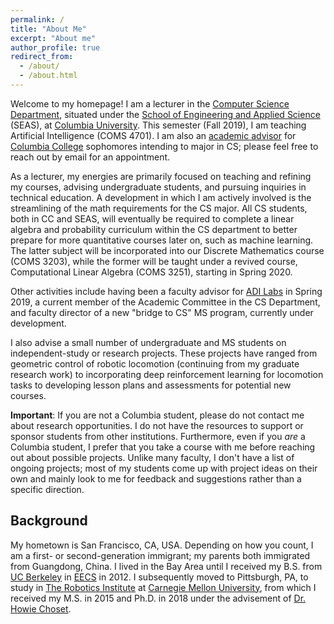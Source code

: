 ```yaml
---
permalink: /
title: "About Me"
excerpt: "About me"
author_profile: true
redirect_from: 
  - /about/
  - /about.html
---
```


Welcome to my homepage! I am a lecturer in the [Computer Science Department](http://www.cs.columbia.edu), situated under the [School of Engineering and Applied Science](https://engineering.columbia.edu/) (SEAS), at [Columbia University](https://www.columbia.edu/). This semester (Fall 2019), I am teaching Artificial Intelligence (COMS 4701). I am also an [academic advisor](http://www.cs.columbia.edu/education/undergraduate/advisors/) for [Columbia College](https://www.college.columbia.edu/) sophomores intending to major in CS; please feel free to reach out by email for an appointment.

As a lecturer, my energies are primarily focused on teaching and refining my courses, advising undergraduate students, and pursuing inquiries in technical education. A development in which I am actively involved is the streamlining of the math requirements for the CS major. All CS students, both in CC and SEAS, will eventually be required to complete a linear algebra and probability curriculum within the CS department to better prepare for more quantitative courses later on, such as machine learning. The latter subject will be incorporated into our Discrete Mathematics course (COMS 3203), while the former will be taught under a revived course, Computational Linear Algebra (COMS 3251), starting in Spring 2020.

Other activities include having been a faculty advisor for [ADI Labs](https://adicu.com/labs/) in Spring 2019, a current member of the Academic Committee in the CS Department, and faculty director of a new "bridge to CS" MS program, currently under development. 

I also advise a small number of undergraduate and MS students on independent-study or research projects. These projects have ranged from geometric control of robotic locomotion (continuing from my graduate research work) to incorporating deep reinforcement learning for locomotion tasks to developing lesson plans and assessments for potential new courses. 

**Important**: If you are not a Columbia student, please do not contact me about research opportunities. I do not have the resources to support or sponsor students from other institutions. Furthermore, even if you *are* a Columbia student, I prefer that you take a course with me before reaching out about possible projects. Unlike many faculty, I don't have a list of ongoing projects; most of my students come up with project ideas on their own and mainly look to me for feedback and suggestions rather than a specific direction.

## Background
My hometown is San Francisco, CA, USA. Depending on how you count, I am a first- or second-generation immigrant; my parents both immigrated from Guangdong, China. I lived in the Bay Area until I received my B.S. from [UC Berkeley](https://www.berkeley.edu/) in [EECS](https://www.berkeley.edu/) in 2012. I subsequently moved to Pittsburgh, PA, to study in [The Robotics Institute](https://www.ri.cmu.edu) at [Carnegie Mellon University](https://www.cmu.edu/), from which I received my M.S. in 2015 and Ph.D. in 2018 under the advisement of [Dr. Howie Choset](http://www.cs.cmu.edu/~choset/).
